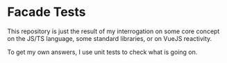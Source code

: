 # Facade Tests

This repository is just the result of my interrogation on some core concept on the JS/TS language, some standard libraries, or on VueJS reactivity.

To get my own answers, I use unit tests to check what is going on.
